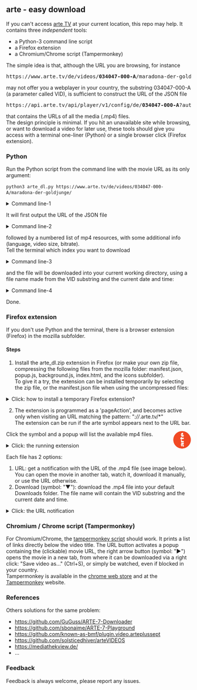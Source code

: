 ## arte - easy download
If you can't access [arte TV](https://www.arte.tv/) at your current location, this repo may help. It contains three *independent* tools:  
- a Python-3 command line script
- a Firefox extension
- a Chromium/Chrome script (Tampermonkey)

The simple idea is that, although the URL you are browsing, for instance

<pre>
https://www.arte.tv/de/videos/<b>034047-000-A</b>/maradona-der-goldjunge/
</pre>

may not offer you a webplayer in your country, the substring 034047-000-A (a parameter called VID), is sufficient to construct the URL of the JSON file

<pre>
https://api.arte.tv/api/player/v1/config/de/<b>034047-000-A</b>?autostart=1&lifeCycle=1&amp;lang=de_DE&amp;config=arte_tvguide
</pre>

that contains the URLs of all the media (.mp4) files.  
The design principle is minimal. If you hit an unavailable site while browsing, or want to download a video for later use, these tools should give you access with a terminal one-liner (Python) or a single browser click (Firefox extension).


### Python
Run the Python script from the command line with the movie URL as its only argument:

```shell
python3 arte_dl.py https://www.arte.tv/de/videos/034047-000-A/maradona-der-goldjunge/
```

<details><summary>Command line-1</summary>
<p align="center">
<img width="900" height="41" src="img/arte_dl_1.png">
</p>
</details>

It will first output the URL of the JSON file

<details><summary>Command line-2</summary>
<p align="center">
<img width="900" height="83" src="img/arte_dl_2.png">
</p>
</details>

followed by a numbered list of mp4 resources, with some additional info (language, video size, bitrate).  
Tell the terminal which index you want to download

<details><summary>Command line-3</summary>
<p align="center">
<img width="900" height="184" src="img/arte_dl_3.png">
</p>
</details>

and the file will be downloaded into your current working directory, using a file name made from the VID substring and the current date and time:

<details><summary>Command line-4</summary>
<p align="center">
<img width="900" height="142" src="img/arte_dl_4a.png">
</p>
</details>

Done.


### Firefox extension
If you don't use Python and the terminal, there is a browser extension (Firefox) in the mozilla subfolder.

#### Steps
1. Install the arte_dl.zip extension in Firefox (or make your own zip file, compressing the following files from the mozilla folder: manifest.json, popup.js, background.js, index.html, and the icons subfolder).  
To give it a try, the extension can be installed temporarily by selecting the zip file, or the manifest.json file when using the uncompressed files:

<details><summary>Click: how to install a temporary Firefox extension? </summary>
<p align="center">
<img width="1011" height="689" src="img/moz_ext_1a.png">
</p>
</details>

2. The extension is programmed as a 'pageAction', and becomes active only when visiting an URL matching the pattern: "*://*.arte.tv/*"  
The extension can be run if the arte symbol appears next to the URL bar.
<img align="right" width="48" height="48" src="mozilla/icons/arte_c48.png">

Click the symbol and a popup will list the available mp4 files.  

<details><summary>Click: the running extension</summary>
<p align="center">
<img width="965" height="271" src="img/moz_ext_3.png">
</p>
</details>

Each file has 2 options:
1. URL: get a notification with the URL of the .mp4 file (see image below). You can open the movie in another tab, watch it, download it manually, or use the URL otherwise.
2. Download (symbol: "&#9660;"): download the .mp4 file into your default Downloads folder. The file name will contain the VID substring and the current date and time. 

<details><summary>Click: the URL notification</summary>
<p align="center">
<img width="984" height="278" src="img/moz_ext_4.png">
</p>
</details>


### Chromium / Chrome script (Tampermonkey)
For Chromium/Chrome, the [tampermonkey script](https://github.com/Frederic-vW/arte/blob/main/chrome/arte-dl.user.js) should work. It prints a list of links directly below the video title. The URL button activates a popup containing the (clickable) movie URL, the right arrow button (symbol: "&#x25B6;") opens the movie in a new tab, from where it can be downloaded via a right click: "Save video as..." (Ctrl+S), or simply be watched, even if blocked in your country.  
Tampermonkey is available in the [chrome web store](https://chrome.google.com/webstore/) and at the [Tampermonkey](https://www.tampermonkey.net/) website.


### References
Others solutions for the same problem: 
- https://github.com/GuGuss/ARTE-7-Downloader
- https://github.com/sbonaime/ARTE-7-Playground
- https://github.com/known-as-bmf/plugin.video.arteplussept
- https://github.com/solsticedhiver/arteVIDEOS
- https://mediathekview.de/
- ...


### Feedback
Feedback is always welcome, please report any issues.
